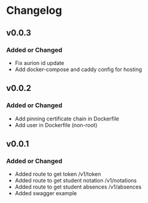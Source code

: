 # Changelog

## v0.0.3

### Added or Changed

- Fix aurion id update
- Add docker-compose and caddy config for hosting

## v0.0.2

### Added or Changed

- Add pinning certificate chain in Dockerfile
- Add user in Dockerfile (non-root)

## v0.0.1

### Added or Changed

- Added route to get token /v1/token
- Added route to get student notation /v1/notations
- Added route to get student absences /v1/absences
- Added swagger example
